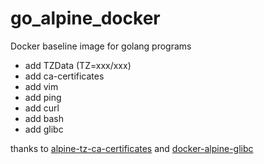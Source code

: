 # go_alpine_docker

Docker baseline image for golang programs

- add TZData (TZ=xxx/xxx)
- add ca-certificates
- add vim
- add ping
- add curl
- add bash
- add glibc


thanks to [alpine-tz-ca-certificates](https://github.com/SARAN-thala/alpine-tz-ca-certificates) and [docker-alpine-glibc](https://github.com/Docker-Hub-frolvlad/docker-alpine-glibc)
